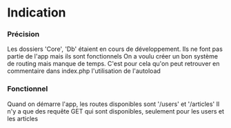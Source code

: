 # Indication

### Précision
Les dossiers 'Core', 'Db' étaient en cours de développement. Ils ne font pas partie de l'app mais ils sont fonctionnels
On a voulu créer un bon système de routing mais manque de temps.
C'est pour cela qu'on peut retrouver en commentaire dans index.php l'utilisation de l'autoload

### Fonctionnel
Quand on démarre l'app, les routes disponibles sont '/users' et '/articles'
Il n'y a que des requête GET qui sont disponibles, seulement pour les users et les articles
